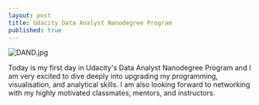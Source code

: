```yaml
---
layout: post
title: Udacity Data Analyst Nanodegree Program
published: true
---
```

![DAND.jpg]({{site.baseurl}}/_posts/DAND.jpg)

Today is my first day in Udacity's Data Analyst Nanodegree Program and I am very excited to dive deeply into upgrading my programming, visualisation, and analytical skills. I am also looking forward to networking with my highly motivated classmates, mentors, and instructors.
